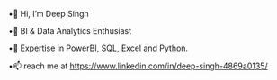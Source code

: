 •👋 Hi, I’m Deep Singh

•👀 BI & Data Analytics Enthusiast

•🌱 Expertise in PowerBI, SQL, Excel and Python.

•📫 reach me at https://www.linkedin.com/in/deep-singh-4869a0135/
